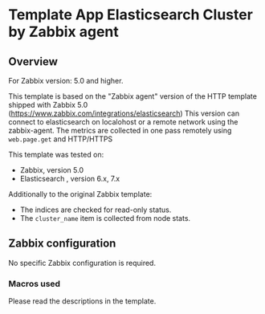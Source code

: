 # Template App Elasticsearch Cluster by Zabbix agent

## Overview

For Zabbix version: 5.0 and higher. 

This template is based on the "Zabbix agent" version of the HTTP template shipped with Zabbix 5.0 (https://www.zabbix.com/integrations/elasticsearch)
This version can connect to elasticsearch on localohost or a remote network using the zabbix-agent.
The metrics are collected in one pass remotely using `web.page.get` and HTTP/HTTPS

This template was tested on:

- Zabbix, version 5.0
- Elasticsearch , version 6.x, 7.x

Additionally to the original Zabbix template:
* The indices are checked for read-only status.
* The `cluster_name` item is collected from node stats.

## Zabbix configuration

No specific Zabbix configuration is required.

### Macros used

Please read the descriptions in the template.
